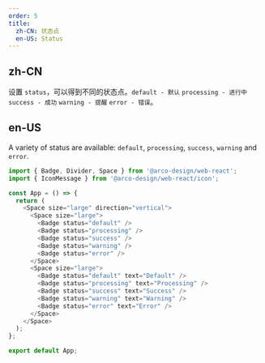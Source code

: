 ```yaml
---
order: 5
title:
  zh-CN: 状态点
  en-US: Status
---
```


## zh-CN

设置 `status`，可以得到不同的状态点。`default - 默认` `processing - 进行中` `success - 成功` `warning - 提醒` `error - 错误`。

## en-US

A variety of status are available: `default`, `processing`, `success`, `warning` and `error`.


```js
import { Badge, Divider, Space } from '@arco-design/web-react';
import { IconMessage } from '@arco-design/web-react/icon';

const App = () => {
  return (
    <Space size="large" direction="vertical">
      <Space size="large">
        <Badge status="default" />
        <Badge status="processing" />
        <Badge status="success" />
        <Badge status="warning" />
        <Badge status="error" />
      </Space>
      <Space size="large">
        <Badge status="default" text="Default" />
        <Badge status="processing" text="Processing" />
        <Badge status="success" text="Success" />
        <Badge status="warning" text="Warning" />
        <Badge status="error" text="Error" />
      </Space>
    </Space>
  );
};

export default App;
```
